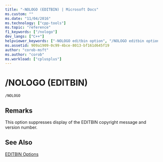 ```yaml
---
title: "-NOLOGO (EDITBIN) | Microsoft Docs"
ms.custom: ""
ms.date: "11/04/2016"
ms.technology: ["cpp-tools"]
ms.topic: "reference"
f1_keywords: ["/nologo"]
dev_langs: ["C++"]
helpviewer_keywords: ["-NOLOGO editbin option", "/NOLOGO editbin option", "NOLOGO editbin option"]
ms.assetid: 909a1909-0c99-4bce-8013-bf161d645f19
author: "corob-msft"
ms.author: "corob"
ms.workload: ["cplusplus"]
---
```

# /NOLOGO (EDITBIN)
```  
/NOLOGO  
```  
  
## Remarks  
 This option suppresses display of the EDITBIN copyright message and version number.  
  
## See Also  
 [EDITBIN Options](../../build/reference/editbin-options.md)